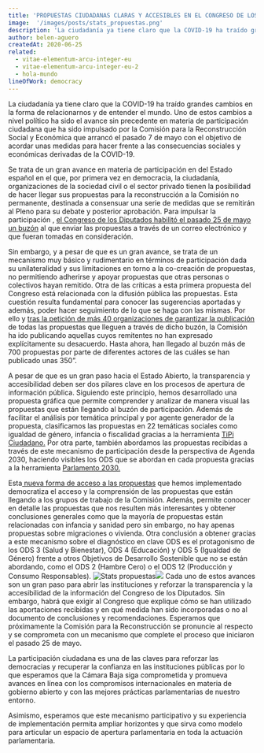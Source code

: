 ```yaml
---
title: 'PROPUESTAS CIUDADANAS CLARAS Y ACCESIBLES EN EL CONGRESO DE LOS DIPUTADOS'
image:  '/images/posts/stats_propuestas.png'
description: 'La ciudadanía ya tiene claro que la COVID-19 ha traído grandes cambios en la forma de relacionarnos y de entender el mundo. Uno de estos…'
author: belen-aguero
createdAt: 2020-06-25
related:
  - vitae-elementum-arcu-integer-eu
  - vitae-elementum-arcu-integer-eu-2
  - hola-mundo
lineOfWork: democracy
---
```


La ciudadanía ya tiene claro que la COVID-19 ha traído grandes cambios en la forma de relacionarnos y de entender el mundo. Uno de estos cambios a nivel político ha sido el avance sin precedente en materia de participación ciudadana que ha sido impulsado por la Comisión para la Reconstrucción Social y Económica que arrancó el pasado 7 de mayo con el objetivo de acordar unas medidas para hacer frente a las consecuencias sociales y económicas derivadas de la COVID-19.

Se trata de un gran avance en materia de participación en del Estado español en el que, por primera vez en democracia, la ciudadanía, organizaciones de la sociedad civil o el sector privado tienen la posibilidad de hacer llegar sus propuestas para la reconstrucción a la Comisión no permanente, destinada a consensuar una serie de medidas que se remitirán al Pleno para su debate y posterior aprobación. Para impulsar la participación , [el Congreso de los Diputados habilitó el pasado 25 de mayo un buzón](https://www.publico.es/politica/reconstruccion-social-economica-congreso-habilita-primera-vez-buzon-participacion-ciudadana.html) al que enviar las propuestas a través de un correo electrónico y que fueran tomadas en consideración.

Sin embargo, y a pesar de que es un gran avance, se trata de un mecanismo muy básico y rudimentario en términos de participación dada su unilateralidad y sus limitaciones en torno a la co-creación de propuestas, no permitiendo adherirse y apoyar propuestas que otras personas o colectivos hayan remitido. Otra de las críticas a esta primera propuesta del Congreso está relacionada con la difusión pública las propuestas. Esta cuestión resulta fundamental para conocer las sugerencias aportadas y además, poder hacer seguimiento de lo que se haga con las mismas. Por ello y [tras la petición de más 40 organizaciones de garantizar la publicación ](reconstrucción-transparente-patxi-lópez-responde-a-la-petición-de-la-sociedad-civil)de todas las propuestas que lleguen a través de dicho buzón, la Comisión ha ido publicando aquellas cuyos remitentes no han expresado explícitamente su desacuerdo. Hasta ahora, han llegado al buzón más de 700 propuestas por parte de diferentes actores de las cuáles se han publicado unas 350”.

A pesar de que es un gran paso hacia el Estado Abierto, la transparencia y accesibilidad deben ser dos pilares clave en los procesos de apertura de información pública. Siguiendo este principio, hemos desarrollado una propuesta gráfica que permite comprender y analizar de manera visual las propuestas que están llegando al buzón de participación. Además de facilitar el análisis por temática principal y por agente generador de la propuesta, clasificamos las propuestas en 22 temáticas sociales como igualdad de género, infancia o fiscalidad gracias a la herramienta [TiPi Ciudadano.](https://tipiciudadano.es/) Por otra parte, también abordamos las propuestas recibidas a través de este mecanismo de participación desde la perspectiva de Agenda 2030, haciendo visibles los ODS que se abordan en cada propuesta gracias a la herramienta [Parlamento 2030.](https://www.parlamento2030.es/)

Esta[ nueva forma de acceso a las propuestas](https://datastudio.google.com/u/0/reporting/1EAxsZQY5BSQJn9K-jnplJbtfD9O8AERe/page/yBJUB) que hemos implementado democratiza el acceso y la comprensión de las propuestas que están llegando a los grupos de trabajo de la Comisión. Además, permite conocer en detalle las propuestas que nos resulten más interesantes y obtener conclusiones generales como que la mayoría de propuestas están relacionadas con infancia y sanidad pero sin embargo, no hay apenas propuestas sobre migraciones o vivienda. Otra conclusión a obtener gracias a este mecanismo sobre el diagnóstico en clave ODS es el protagonismo de los ODS 3 (Salud y Bienestar), ODS 4 (Educación) y ODS 5 (Igualdad de Género) frente a otros Objetivos de Desarrollo Sostenible que no se están abordando, como el ODS 2 (Hambre Cero) o el ODS 12 (Producción y Consumo Responsables).
![Stats propuestas](/images/posts/stats_propuestas.png)![](https://cdn-images-1.medium.com/max/3078/1*ijhCZG0jzO0jt7yYHywrAQ.png)
Cada uno de estos avances son un gran paso para abrir las instituciones y reforzar la transparencia y la accesibilidad de la información del Congreso de los Diputados. Sin embargo, habrá que exigir al Congreso que explique cómo se han utilizado las aportaciones recibidas y en qué medida han sido incorporadas o no al documento de conclusiones y recomendaciones. Esperamos que próximamente la Comisión para la Reconstrucción se pronuncie al respecto y se comprometa con un mecanismo que complete el proceso que iniciaron el pasado 25 de mayo.

La participación ciudadana es una de las claves para reforzar las democracias y recuperar la confianza en las instituciones públicas por lo que esperamos que la Cámara Baja siga comprometida y promueva avances en línea con los compromisos internacionales en materia de gobierno abierto y con las mejores prácticas parlamentarias de nuestro entorno.

Asimismo, esperamos que este mecanismo participativo y su experiencia de implementación permita ampliar horizontes y que sirva como modelo para articular un espacio de apertura parlamentaria en toda la actuación parlamentaria.
